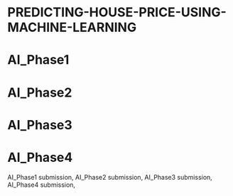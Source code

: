 # PREDICTING-HOUSE-PRICE-USING-MACHINE-LEARNING
# AI_Phase1
# AI_Phase2
# AI_Phase3
# AI_Phase4
AI_Phase1 submission,
AI_Phase2 submission,
AI_Phase3 submission,
AI_Phase4 submission,
